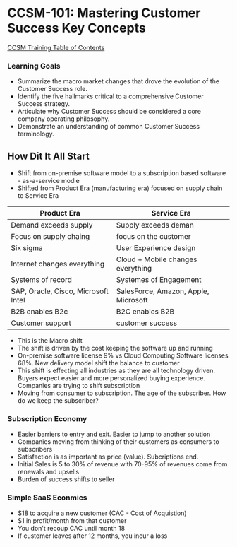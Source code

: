 # CCSM-101: Mastering Customer Success Key Concepts

[CCSM Training Table of Contents](https://github.com/pslucas0212/CCSM-Training/)

### Learning Goals
- Summarize the macro market changes that drove the evolution of the Customer Success role.
- Identify the five hallmarks critical to a comprehensive Customer Success strategy.
- Articulate why Customer Success should be considered a core company operating philosophy.
- Demonstrate an understanding of common Customer Success terminology.

## How Dit It All Start
- Shift from on-premise software model to a subscription based software - as-a-service modle
- Shifted from Product Era (manufacturing era) focused on supply chain to Service Era

Product Era | Service Era
------------|-------------
Demand exceeds supply | Supply exceeds deman
Focus on supply chaing | focus on the customer
Six sigma | User Experience design
Internet changes everything | Cloud + Mobile changes everything
Systems of record | Systemes of Engagement
SAP, Oracle, Cisco, Microsoft Intel | SalesForce, Amazon, Apple, Microsoft
B2B enables B2c | B2C enables B2B
Customer support | customer success

- This is the Macro shift
- The shift is driven by the cost keeping the software up and running
- On-premise software license 9% vs Cloud Computing Software licenses 68%.  New delivery model shift the balance to customer
- This shift is effecting all industries as they are all technology driven.  Buyers expect easier and more personalized buying experience.  Companies are trying to shift subscription
- Moving from consumer to subscription.  The age of the subscriber.  How do we keep the subscriber?

### Subscription Economy
- Easier barriers to entry and exit.  Easier to jump to another solution
- Companies moving from thinking of their customers as consumers to subscribers
- Satisfaction is as important as price (value).  Subcriptions end.
- Initial Sales is 5 to 30% of revenue with 70-95% of revenues come from renewals and upsells
- Burden of success shifts to seller

### Simple SaaS Econmics
- $18 to acquire a new customer (CAC - Cost of Acquistion)
- $1 in profit/month from that customer
- You don't recoup CAC until month 18
- If customer leaves after 12 months, you incur a loss
